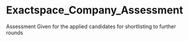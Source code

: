 # Exactspace_Company_Assessment
Assessment Given for the applied candidates for shortlisting to further rounds
